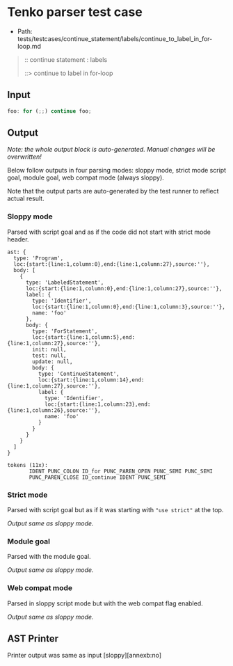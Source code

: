 # Tenko parser test case

- Path: tests/testcases/continue_statement/labels/continue_to_label_in_for-loop.md

> :: continue statement : labels
>
> ::> continue to label in for-loop

## Input

`````js
foo: for (;;) continue foo;
`````

## Output

_Note: the whole output block is auto-generated. Manual changes will be overwritten!_

Below follow outputs in four parsing modes: sloppy mode, strict mode script goal, module goal, web compat mode (always sloppy).

Note that the output parts are auto-generated by the test runner to reflect actual result.

### Sloppy mode

Parsed with script goal and as if the code did not start with strict mode header.

`````
ast: {
  type: 'Program',
  loc:{start:{line:1,column:0},end:{line:1,column:27},source:''},
  body: [
    {
      type: 'LabeledStatement',
      loc:{start:{line:1,column:0},end:{line:1,column:27},source:''},
      label: {
        type: 'Identifier',
        loc:{start:{line:1,column:0},end:{line:1,column:3},source:''},
        name: 'foo'
      },
      body: {
        type: 'ForStatement',
        loc:{start:{line:1,column:5},end:{line:1,column:27},source:''},
        init: null,
        test: null,
        update: null,
        body: {
          type: 'ContinueStatement',
          loc:{start:{line:1,column:14},end:{line:1,column:27},source:''},
          label: {
            type: 'Identifier',
            loc:{start:{line:1,column:23},end:{line:1,column:26},source:''},
            name: 'foo'
          }
        }
      }
    }
  ]
}

tokens (11x):
       IDENT PUNC_COLON ID_for PUNC_PAREN_OPEN PUNC_SEMI PUNC_SEMI
       PUNC_PAREN_CLOSE ID_continue IDENT PUNC_SEMI
`````

### Strict mode

Parsed with script goal but as if it was starting with `"use strict"` at the top.

_Output same as sloppy mode._

### Module goal

Parsed with the module goal.

_Output same as sloppy mode._

### Web compat mode

Parsed in sloppy script mode but with the web compat flag enabled.

_Output same as sloppy mode._

## AST Printer

Printer output was same as input [sloppy][annexb:no]
